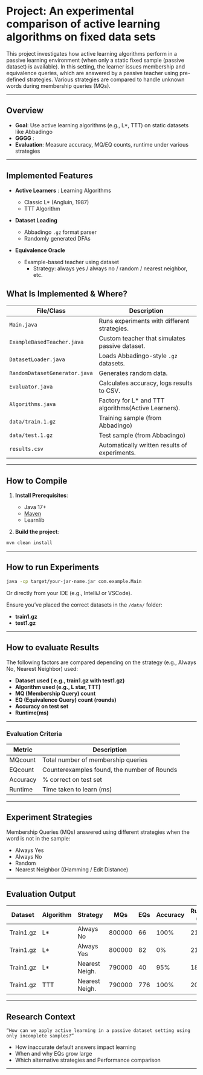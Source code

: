 # Project: An experimental comparison of active learning algorithms on fixed data sets

This project investigates how active learning algorithms perform in a passive learning environment (when only a static fixed sample (passive dataset) is available). In this setting, the learner issues membership and equivalence queries, which are answered by a passive teacher using pre-defined strategies. Various strategies are compared to handle unknown words during membership queries (MQs).

---


## Overview

- **Goal**: Use active learning algorithms (e.g., L*, TTT) on static datasets like Abbadingo
- **GGGG** : 
- **Evaluation**: Measure accuracy, MQ/EQ counts, runtime under various strategies

---

## Implemented Features

- **Active Learners** : Learning Algorithms
  - Classic L* (Angluin, 1987)
  - TTT Algorithm

- **Dataset Loading**
   - Abbadingo ```.gz``` format parser
   - Randomly generated DFAs
 
- **Equivalence Oracle**
   - Example-based teacher using dataset
      - Strategy: always yes / always no / random / nearest neighbor, etc.


## What Is Implemented & Where?

| File/Class                 | Description                                                  |
|----------------------------|--------------------------------------------------------------|
| `Main.java`                | Runs experiments with different strategies.                  |
| `ExampleBasedTeacher.java` | Custom teacher that simulates passive dataset.               |
| `DatasetLoader.java`       | Loads Abbadingo-style `.gz` datasets.                        |
| `RandomDatasetGenerator.java` | Generates random data.                                    |
| `Evaluator.java`           | Calculates accuracy, logs results to CSV.                    |
| `Algorithms.java`          | Factory for L* and TTT algorithms(Active Learners).          |
| `data/train.1.gz`          | Training sample (from Abbadingo)                             |
| `data/test.1.gz`           | Test sample (from Abbadingo)                                 |
| `results.csv`              | Automatically written results of experiments.                |

---

## How to Compile

1. **Install Prerequisites**:
   - Java 17+
   - [Maven](https://maven.apache.org/)
   - Learnlib
   

2. **Build the project**:
```bash
mvn clean install

```
---

## How to run Experiments
```bash
java -cp target/your-jar-name.jar com.example.Main
```

Or directly from your IDE (e.g., IntelliJ or VSCode).

Ensure you’ve placed the correct datasets in the ```/data/``` folder:

- **train1.gz**
- **test1.gz**

---
## How to evaluate Results

The following factors are compared depending on the strategy (e.g., Always No, Nearest Neighbor) used:

- **Dataset used ( e.g., train1.gz with test1.gz)**
- **Algorithm used (e.g., L star, TTT)**
- **MQ (Membership Query) count**
- **EQ (Equivalence Query) count (rounds)**
- **Accuracy on test set**
- **Runtime(ms)**
---
### Evaluation Criteria

| Metric | Description |
| ----------- | ----------- |
| MQcount | Total number of membership queries |
| EQcount | Counterexamples found, the number of Rounds |
| Accuracy | % correct on test set |
| Runtime | Time taken to learn (ms) |
---
## Experiment Strategies

Membership Queries (MQs) answered using different strategies when the word is not in the sample:

-  Always Yes
-  Always No
-  Random
-  Nearest Neighbor ((Hamming / Edit Distance)
---
## Evaluation Output

| Dataset | Algorithm | Strategy       | MQs     | EQs | Accuracy  | Runtime (ms) |
|-----------|-----------|----------------|---------|-----|----------|---------------|
|Train1.gz  | L*        | Always No      | 800000  | 66  | 100%        | 2143          |
|Train1.gz  | L*        | Always Yes     | 800000  | 82  | 0%          | 2121          |
|Train1.gz| L*        | Nearest Neigh. | 790000  | 40  | 95%           | 1874          |
|Train1.gz| TTT       | Nearest Neigh. | 790000  | 776 | 100%          | 2018          |
---

## Research Context

```“How can we apply active learning in a passive dataset setting using only incomplete samples?”```

- How inaccurate default answers impact learning
- When and why EQs grow large
- Which alternative strategies and Performance comparison

---




